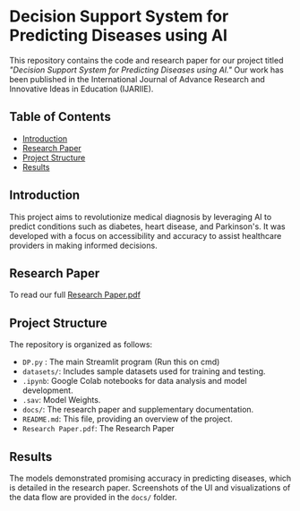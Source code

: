 # Decision Support System for Predicting Diseases using AI

This repository contains the code and research paper for our project titled *"Decision Support System for Predicting Diseases using AI."* Our work has been published in the International Journal of Advance Research and Innovative Ideas in Education (IJARIIE).

## Table of Contents
- [Introduction](#introduction)
- [Research Paper](#research-paper)
- [Project Structure](#project-structure)
- [Results](#results)

## Introduction
This project aims to revolutionize medical diagnosis by leveraging AI to predict conditions such as diabetes, heart disease, and Parkinson's. It was developed with a focus on accessibility and accuracy to assist healthcare providers in making informed decisions.

## Research Paper
To read our full [Research Paper.pdf](https://github.com/user-attachments/files/16518695/Research.Paper.pdf)

## Project Structure
The repository is organized as follows:
- `DP.py` : The main Streamlit program (Run this on cmd)
- `datasets/`: Includes sample datasets used for training and testing.
- `.ipynb`: Google Colab notebooks for data analysis and model development.
- `.sav`: Model Weights.
- `docs/`: The research paper and supplementary documentation.
- `README.md`: This file, providing an overview of the project.
- `Research Paper.pdf`: The Research Paper 

## Results
The models demonstrated promising accuracy in predicting diseases, which is detailed in the research paper. Screenshots of the UI and visualizations of the data flow are provided in the `docs/` folder.

